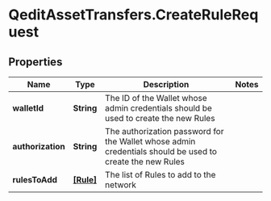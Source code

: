# QeditAssetTransfers.CreateRuleRequest

## Properties
Name | Type | Description | Notes
------------ | ------------- | ------------- | -------------
**walletId** | **String** | The ID of the Wallet whose admin credentials should be used to create the new Rules | 
**authorization** | **String** | The authorization password for the Wallet whose admin credentials should be used to create the new Rules | 
**rulesToAdd** | [**[Rule]**](Rule.md) | The list of Rules to add to the network | 


